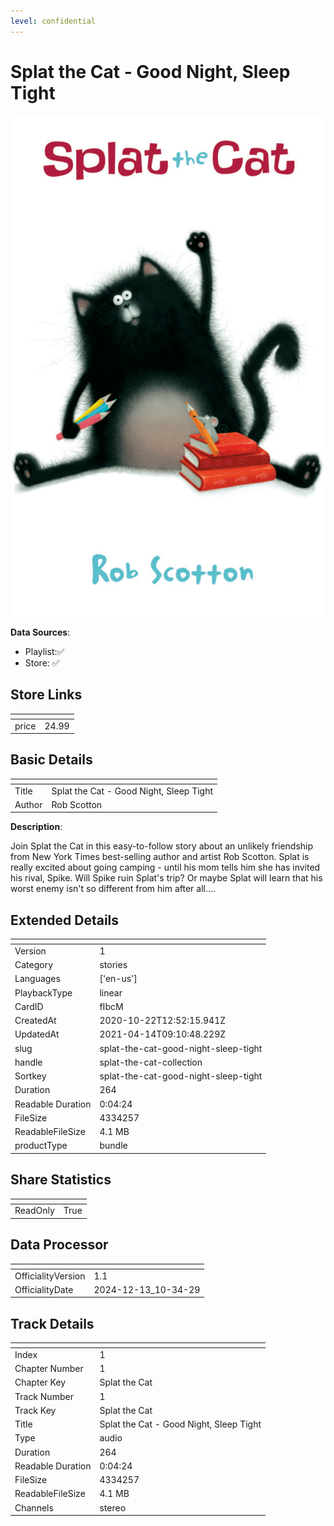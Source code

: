 ```yaml
---
level: confidential
---
```

# Splat the Cat - Good Night, Sleep Tight

![card_[fIbcM].png](../../img/cards/card_[fIbcM].png)

**Data Sources**: 

- Playlist:✅
- Store: ✅


## Store Links

| <!-- --> | <!-- --> |
| - | - |
| price | 24.99 |


## Basic Details

| <!-- --> | <!-- --> |
| - | - |
| Title | Splat the Cat - Good Night, Sleep Tight |
| Author | Rob Scotton |

**Description**:

Join Splat the Cat in this easy-to-follow story about an unlikely friendship from New York Times best-selling author and artist Rob Scotton. Splat is really excited about going camping - until his mom tells him she has invited his rival, Spike. Will Spike ruin Splat's trip? Or maybe Splat will learn that his worst enemy isn't so different from him after all....


## Extended Details

| <!-- --> | <!-- --> |
| - | - |
| Version | 1 |
| Category | stories |
| Languages | ['en-us'] |
| PlaybackType | linear |
| CardID | fIbcM |
| CreatedAt | 2020-10-22T12:52:15.941Z |
| UpdatedAt | 2021-04-14T09:10:48.229Z |
| slug | splat-the-cat-good-night-sleep-tight |
| handle | splat-the-cat-collection |
| Sortkey | splat-the-cat-good-night-sleep-tight |
| Duration | 264 |
| Readable Duration | 0:04:24 |
| FileSize | 4334257 |
| ReadableFileSize | 4.1 MB |
| productType | bundle |


## Share Statistics

| <!-- --> | <!-- --> |
| - | - |
| ReadOnly | True |


## Data Processor

| <!-- --> | <!-- --> |
| - | - |
| OfficialityVersion | 1.1
| OfficialityDate | 2024-12-13_10-34-29


## Track Details

| <!-- --> | <!-- --> |
| - | - |
| Index | 1 |
| Chapter Number | 1 |
| Chapter Key | Splat the Cat |
| Track Number | 1 |
| Track Key | Splat the Cat |
| Title | Splat the Cat - Good Night, Sleep Tight |
| Type | audio |
| Duration | 264 |
| Readable Duration | 0:04:24 |
| FileSize | 4334257 |
| ReadableFileSize | 4.1 MB |
| Channels | stereo |

